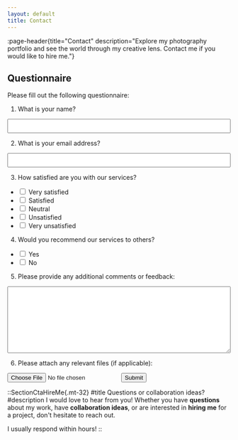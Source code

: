 ```yaml
---
layout: default
title: Contact
---
```


:page-header{title="Contact" description="Explore my photography portfolio and see the world through my creative lens. Contact me if you would like to hire me."}

## Questionnaire

Please fill out the following questionnaire:

1. What is your name?
<input type="text" name="name" style="color: black; width: 100%; padding: 5px; font-size: 16px;">

2. What is your email address?
<input type="email" name="email" style="color: black; width: 100%; padding: 5px; font-size: 16px;">

3. How satisfied are you with our services?
- <input type="checkbox" name="satisfaction" value="Very satisfied"> Very satisfied
- <input type="checkbox" name="satisfaction" value="Satisfied"> Satisfied
- <input type="checkbox" name="satisfaction" value="Neutral"> Neutral
- <input type="checkbox" name="satisfaction" value="Unsatisfied"> Unsatisfied
- <input type="checkbox" name="satisfaction" value="Very unsatisfied"> Very unsatisfied

4. Would you recommend our services to others?
- <input type="checkbox" name="recommendation" value="Yes"> Yes
- <input type="checkbox" name="recommendation" value="No"> No

5. Please provide any additional comments or feedback:
<textarea name="comments" style="color: black; width: 100%; height: 150px; padding: 5px; font-size: 16px;"></textarea>

6. Please attach any relevant files (if applicable):
<input type="file" name="attachment">

<input type="submit" value="Submit">





::SectionCtaHireMe{.mt-32}
#title
Questions or collaboration ideas?
#description
I would love to hear from you! Whether you have __questions__ about my work, have __collaboration ideas__, or are interested in __hiring me__ for a project, don't hesitate to reach out.

I usually respond within hours!
::
